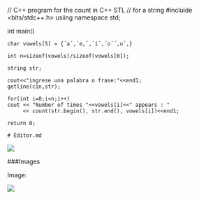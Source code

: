 // C++ program for the count in C++ STL
// for a string
#incluide <bits/stdc++.h>
usiing namespace std;

int main()

    char vowels[5] = {´a´,´e,´,´i´,´o´´,u´,}
    
    int n=sizeof(vowels)/sizeof(vowels[0]);
    
    string str;
    
    cout<<"ingrese una palabra o frase:"<<end1;
    getline(cin,str);
    
    for(int i=0;i<n;i++)
    cout << "Number of times "<<vowels[i]<<" appears : "
         << count(str.begin(), str.end(), vowels[i])<<end1;
         
    return 0;
    
    # Editor.md

![](https://pandao.github.io/editor.md/images/logos/editormd-logo-180x180.png)

###Images

Image:

![](https://pandao.github.io/editor.md/examples/images/4.jpg)


